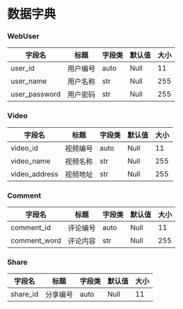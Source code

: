 # 数据字典

### WebUser
|字段名|标题|字段类|默认值|大小|
|-|-|-|-|-|
|user_id|用户编号|auto|Null|11|
|user_name|用户名称|str|Null|255|
|user_password|用户密码|str|Null|255|

### Video
|字段名|标题|字段类|默认值|大小|
|-|-|-|-|-|
|video_id|视频编号|auto|Null|11|
|video_name|视频名称|str|Null|255|
|video_address|视频地址|str|Null|255|

### Comment
|字段名|标题|字段类|默认值|大小|
|-|-|-|-|-|
|comment_id|评论编号|auto|Null|11|
|comment_word|评论内容|str|Null|255|

### Share
|字段名|标题|字段类|默认值|大小|
|-|-|-|-|-|
|share_id|分享编号|auto|Null|11|